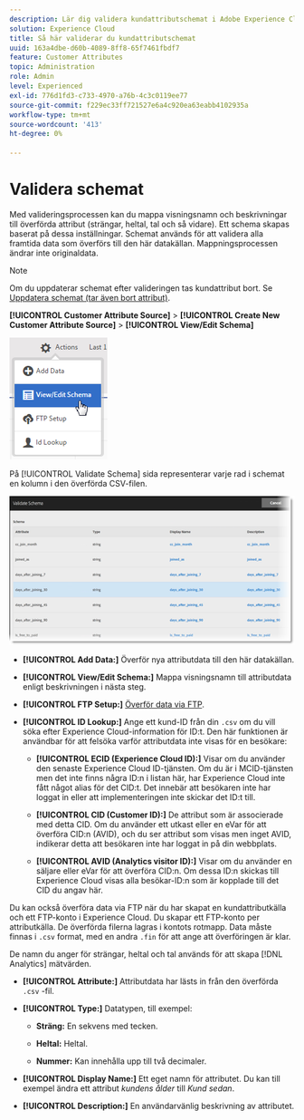 ```yaml
---
description: Lär dig validera kundattributschemat i Adobe Experience Cloud.
solution: Experience Cloud
title: Så här validerar du kundattributschemat
uuid: 163a4dbe-d60b-4089-8ff8-65f7461fbdf7
feature: Customer Attributes
topic: Administration
role: Admin
level: Experienced
exl-id: 776d1fd3-c733-4970-a76b-4c3c0119ee77
source-git-commit: f229ec33ff721527e6a4c920ea63eabb4102935a
workflow-type: tm+mt
source-wordcount: '413'
ht-degree: 0%

---
```


# Validera schemat

Med valideringsprocessen kan du mappa visningsnamn och beskrivningar till överförda attribut (strängar, heltal, tal och så vidare). Ett schema skapas baserat på dessa inställningar. Schemat används för att validera alla framtida data som överförs till den här datakällan. Mappningsprocessen ändrar inte originaldata.

>[!NOTE]
>
>Om du uppdaterar schemat efter valideringen tas kundattribut bort. Se [Uppdatera schemat (tar även bort attribut)](t-crs-usecase.md#task_6568898BB7C44A42ABFB86532B89063C).

**[!UICONTROL Customer Attribute Source]** > **[!UICONTROL Create New Customer Attribute Source]** > **[!UICONTROL View/Edit Schema]**

![Redigera ett schema](assets/view_edit_schema.png)

På [!UICONTROL Validate Schema] sida representerar varje rad i schemat en kolumn i den överförda CSV-filen.

![Validera schemasida i Experience Cloud](assets/06_crs_usecase.png)

* **[!UICONTROL Add Data:]** Överför nya attributdata till den här datakällan.

* **[!UICONTROL View/Edit Schema:]** Mappa visningsnamn till attributdata enligt beskrivningen i nästa steg.

* **[!UICONTROL FTP Setup:]** [Överför data via FTP](t-upload-attributes-ftp.md#task_591C3B6733424718A62453D2F8ADF73B).

* **[!UICONTROL ID Lookup:]** Ange ett kund-ID från din `.csv` om du vill söka efter Experience Cloud-information för ID:t. Den här funktionen är användbar för att felsöka varför attributdata inte visas för en besökare:

   * **[!UICONTROL ECID (Experience Cloud ID):]** Visar om du använder den senaste Experience Cloud ID-tjänsten. Om du är i MCID-tjänsten men det inte finns några ID:n i listan här, har Experience Cloud inte fått något alias för det CID:t. Det innebär att besökaren inte har loggat in eller att implementeringen inte skickar det ID:t till.

   * **[!UICONTROL CID (Customer ID):]** De attribut som är associerade med detta CID. Om du använder ett utkast eller en eVar för att överföra CID:n (AVID), och du ser attribut som visas men inget AVID, indikerar detta att besökaren inte har loggat in på din webbplats.

   * **[!UICONTROL AVID (Analytics visitor ID):]** Visar om du använder en säljare eller eVar för att överföra CID:n. Om dessa ID:n skickas till Experience Cloud visas alla besökar-ID:n som är kopplade till det CID du angav här.

Du kan också överföra data via FTP när du har skapat en kundattributkälla och ett FTP-konto i Experience Cloud. Du skapar ett FTP-konto per attributkälla. De överförda filerna lagras i kontots rotmapp. Data måste finnas i `.csv` format, med en andra `.fin` för att ange att överföringen är klar.

De namn du anger för strängar, heltal och tal används för att skapa [!DNL Analytics] mätvärden.

* **[!UICONTROL Attribute:]** Attributdata har lästs in från den överförda `.csv` -fil.

* **[!UICONTROL Type:]** Datatypen, till exempel:

   * **Sträng:** En sekvens med tecken.

   * **Heltal:** Heltal.

   * **Nummer:** Kan innehålla upp till två decimaler.

* **[!UICONTROL Display Name:]** Ett eget namn för attributet. Du kan till exempel ändra ett attribut *kundens ålder* till *Kund sedan*.

* **[!UICONTROL Description:]** En användarvänlig beskrivning av attributet.
